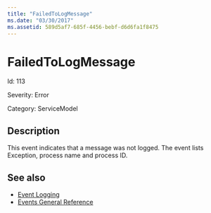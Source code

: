 ```yaml
---
title: "FailedToLogMessage"
ms.date: "03/30/2017"
ms.assetid: 589d5af7-685f-4456-bebf-d6d6fa1f8475
---
```

# FailedToLogMessage
Id: 113  
  
 Severity: Error  
  
 Category: ServiceModel  
  
## Description  
 This event indicates that a message was not logged. The event lists Exception, process name and process ID.  
  
## See also

- [Event Logging](../../../../../docs/framework/wcf/diagnostics/event-logging/index.md)
- [Events General Reference](../../../../../docs/framework/wcf/diagnostics/event-logging/events-general-reference.md)
